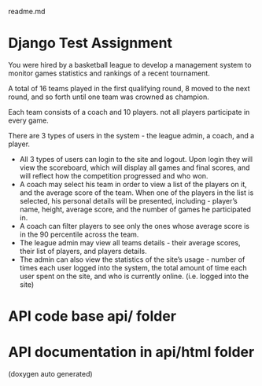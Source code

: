 readme.md

# Django Test Assignment

You were hired by a basketball league to develop a management system to monitor games statistics and rankings of a recent tournament.

A total of 16 teams played in the first qualifying round, 8 moved to the next round, and so forth until one team was crowned as champion.

Each team consists of a coach and 10 players. not all players participate in every 
game.

There are 3 types of users in the system - the league admin, a coach, and a player.
- All 3 types of users can login to the site and logout. Upon login they will view the scoreboard, which will display all games and final scores, and will reflect how the competition progressed and who won.	
- A coach may select his team in order to view a list of the players on it, and the average score of the team. When one of the players in the list is selected, his personal details will be presented, including - player’s name, height, average score, and the number of games he participated in. 
- A coach can filter players to see only the ones whose average score is in the 90 percentile across the team.
- The league admin may view all teams details - their average scores, their list of players, and players details. 
- The admin can also view the statistics of the site’s usage - number of times each user logged into the system, the total amount of time each user spent on the site, and who is currently online. (i.e. logged into the site)

# API code base api/ folder

# API documentation in api/html folder
  (doxygen auto generated)
